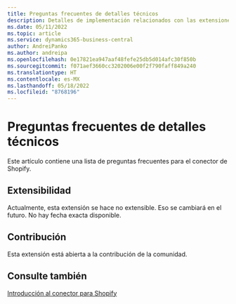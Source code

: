 ```yaml
---
title: Preguntas frecuentes de detalles técnicos
description: Detalles de implementación relacionados con las extensiones
ms.date: 05/11/2022
ms.topic: article
ms.service: dynamics365-business-central
author: AndreiPanko
ms.author: andreipa
ms.openlocfilehash: 0e17821ea947aaf48fefe25db5d014afc30f850b
ms.sourcegitcommit: f071aef3660cc3202006e00f2f790faff849a240
ms.translationtype: HT
ms.contentlocale: es-MX
ms.lasthandoff: 05/18/2022
ms.locfileid: "8768196"
---
```

# <a name="faq-for-technical-details"></a>Preguntas frecuentes de detalles técnicos

Este artículo contiene una lista de preguntas frecuentes para el conector de Shopify.

## <a name="extensibility"></a>Extensibilidad

Actualmente, esta extensión se hace no extensible.
Eso se cambiará en el futuro. No hay fecha exacta disponible.

## <a name="contribution"></a>Contribución

Esta extensión está abierta a la contribución de la comunidad.

## <a name="see-also"></a>Consulte también

[Introducción al conector para Shopify](get-started.md)  

